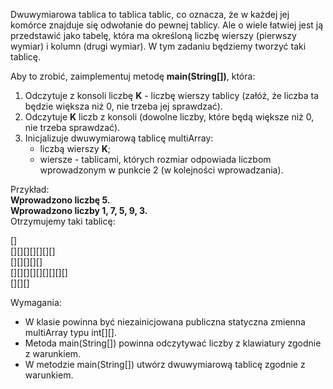 Dwuwymiarowa tablica to tablica tablic, co oznacza, że w każdej jej komórce znajduje się odwołanie do pewnej tablicy.
Ale o wiele łatwiej jest ją przedstawić jako tabelę, która ma określoną liczbę wierszy (pierwszy wymiar)
i kolumn (drugi wymiar). W tym zadaniu będziemy tworzyć taki tablicę.

Aby to zrobić, zaimplementuj metodę **main(String[])**, która:

1. Odczytuje z konsoli liczbę **K** - liczbę wierszy tablicy (załóż, że liczba ta będzie większa niż 0,
   nie trzeba jej sprawdzać).
2. Odczytuje **K** liczb z konsoli (dowolne liczby, które będą większe niż 0, nie trzeba sprawdzać).
3. Inicjalizuje dwuwymiarową tablicę multiArray:
    * liczbą wierszy **K**;
    * wiersze - tablicami, których rozmiar odpowiada liczbom wprowadzonym w punkcie 2 (w kolejności wprowadzania).

Przykład:\
**Wprowadzono liczbę 5.**\
**Wprowadzono liczby 1, 7, 5, 9, 3.**\
Otrzymujemy taki tablicę:

[]\
[][][][][][][]\
[][][][][]\
[][][][][][][][][]\
[][][]

Wymagania:

- W klasie powinna być niezainicjowana publiczna statyczna zmienna multiArray typu int[][].
- Metoda main(String[]) powinna odczytywać liczby z klawiatury zgodnie z warunkiem.
- W metodzie main(String[]) utwórz dwuwymiarową tablicę zgodnie z warunkiem.